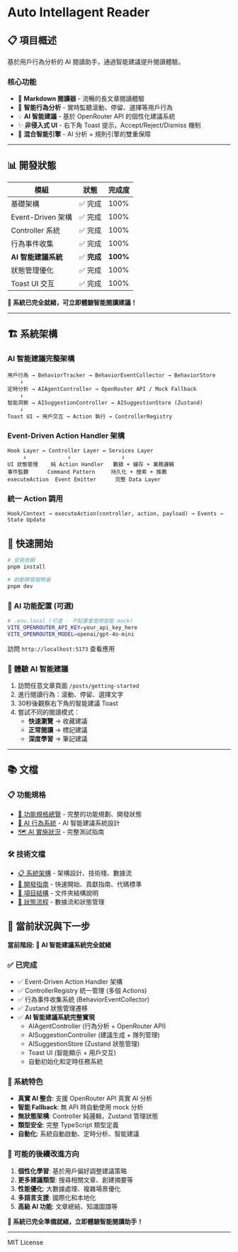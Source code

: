 # Auto Intellagent Reader

## 📋 項目概述

基於用戶行為分析的 AI 閱讀助手，通過智能建議提升閱讀體驗。

### 核心功能
- 📖 **Markdown 閱讀器** - 流暢的長文章閱讀體驗
- 🤖 **智能行為分析** - 實時監聽滾動、停留、選擇等用戶行為
- 💡 **AI 智能建議** - 基於 OpenRouter API 的個性化建議系統
- ✨ **非侵入式 UI** - 右下角 Toast 提示，Accept/Reject/Dismiss 機制
- 🧠 **混合智能引擎** - AI 分析 + 規則引擎的雙重保障

---

## 📊 開發狀態

| 模組 | 狀態 | 完成度 |
|------|------|--------|
| 基礎架構 | ✅ 完成 | 100% |
| Event-Driven 架構 | ✅ 完成 | 100% |
| Controller 系統 | ✅ 完成 | 100% |
| 行為事件收集 | ✅ 完成 | 100% |
| **AI 智能建議系統** | ✅ **完成** | **100%** |
| 狀態管理優化 | ✅ 完成 | 100% |
| Toast UI 交互 | ✅ 完成 | 100% |

**🎉 系統已完全就緒，可立即體驗智能閱讀建議！**

---

## 🏗️ 系統架構

### AI 智能建議完整架構
```
用戶行為 → BehaviorTracker → BehaviorEventCollector → BehaviorStore
    ↓
定時分析 → AIAgentController → OpenRouter API / Mock Fallback
    ↓
智能洞察 → AISuggestionController → AISuggestionStore (Zustand)
    ↓
Toast UI → 用戶交互 → Action 執行 → ControllerRegistry
```

### Event-Driven Action Handler 架構
```
Hook Layer ↔ Controller Layer ↔ Services Layer
     ↓             ↓                ↓
UI 狀態管理    純 Action Handler   數據 + 緩存 + 業務邏輯
事件監聽      Command Pattern     持久化 + 搜索 + 推薦
executeAction  Event Emitter      完整 Data Layer
```

### 統一 Action 調用
```
Hook/Context → executeAction(controller, action, payload) → Events → State Update
```

## 🚀 快速開始

```bash
# 安裝依賴
pnpm install

# 啟動開發服務器
pnpm dev
```

### 🤖 AI 功能配置 (可選)

```bash
# .env.local (可選 - 不配置會使用智能 mock)
VITE_OPENROUTER_API_KEY=your_api_key_here
VITE_OPENROUTER_MODEL=openai/gpt-4o-mini
```

訪問 `http://localhost:5173` 查看應用

### 🧪 體驗 AI 智能建議

1. 訪問任意文章頁面 `/posts/getting-started`
2. 進行閱讀行為：滾動、停留、選擇文字
3. 30秒後觀察右下角的智能建議 Toast
4. 嘗試不同的閱讀模式：
   - **快速瀏覽** → 收藏建議
   - **正常閱讀** → 標記建議  
   - **深度學習** → 筆記建議

---

## 📚 文檔

### 📋 功能規格
- [🎯 功能規格總覽](./doc/spec/features.md) - 完整的功能規劃、開發狀態
- [🤖 AI 行為系統](./doc/spec/ai-behavior-system.md) - AI 智能建議系統設計
- [🗺️ AI 實施狀況](./doc/spec/ai-behavior-roadmap.md) - 完整測試指南

### 🛠️ 技術文檔
- [📋 系統架構](./doc/dev/architecture.md) - 架構設計、技術棧、數據流
- [🚀 開發指南](./doc/dev/README.md) - 快速開始、貢獻指南、代碼標準
- [📁 項目結構](./doc/dev/project-structure.md) - 文件夾結構說明
- [🔄 狀態流程](./doc/dev/state-flow.md) - 數據流和狀態管理

## 🎯 當前狀況與下一步

**當前階段: 🎉 AI 智能建議系統完全就緒** 

### ✅ 已完成 
- ✅ Event-Driven Action Handler 架構
- ✅ ControllerRegistry 統一管理 (多個 Actions)
- ✅ 行為事件收集系統 (BehaviorEventCollector)
- ✅ Zustand 狀態管理遷移
- ✅ **AI 智能建議系統完整實現**
  - AIAgentController (行為分析 + OpenRouter API)
  - AISuggestionController (建議生成 + 隊列管理)
  - AISuggestionStore (Zustand 狀態管理)
  - Toast UI (智能顯示 + 用戶交互)
  - 自動初始化和定時任務系統

### 🚀 系統特色
- **真實 AI 整合**: 支援 OpenRouter API 真實 AI 分析
- **智能 Fallback**: 無 API 時自動使用 mock 分析
- **無狀態架構**: Controller 純邏輯，Zustand 管理狀態
- **類型安全**: 完整 TypeScript 類型定義
- **自動化**: 系統自動啟動、定時分析、智能建議

### 🎯 可能的後續改進方向
1. **個性化學習**: 基於用戶偏好調整建議策略
2. **更多建議類型**: 搜尋相關文章、創建摘要等
3. **性能優化**: 大數據處理、複雜場景優化
4. **多語言支援**: 國際化和本地化
5. **高級 AI 功能**: 文章總結、知識圖譜等

**🎉 系統已完全準備就緒，立即體驗智能閱讀助手！**

---

MIT License

